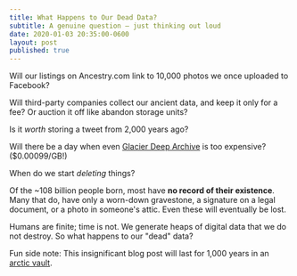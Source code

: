 ```yaml
---
title: What Happens to Our Dead Data?
subtitle: A genuine question – just thinking out loud
date: 2020-01-03 20:35:00-0600
layout: post
published: true
---
```


Will our listings on Ancestry.com link to 10,000 photos we once uploaded to Facebook?

Will third-party companies collect our ancient data, and keep it only for a fee? Or auction it off like abandon storage units?

Is it *worth* storing a tweet from 2,000 years ago?

<!--more-->

Will there be a day when even [Glacier Deep Archive](https://aws.amazon.com/glacier/) is too expensive? ($0.00099/GB!)

When do we start *deleting* things?

Of the ~108 billion people born, most have **no record of their existence**. Many that do, have only a worn-down gravestone, a signature on a legal document, or a photo in someone's attic. Even these will eventually be lost.

Humans are finite; time is not. We generate heaps of digital data that we do not destroy. So what happens to our "dead" data?

Fun side note: This insignificant blog post will last for 1,000 years in an [arctic vault](https://archiveprogram.github.com/#arctic-code-vault).
